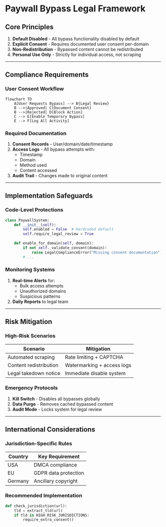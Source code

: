 # Paywall Bypass Legal Framework

## Core Principles
1. **Default Disabled** - All bypass functionality disabled by default
2. **Explicit Consent** - Requires documented user consent per-domain
3. **Non-Redistribution** - Bypassed content cannot be redistributed
4. **Personal Use Only** - Strictly for individual access, not scraping

---

## Compliance Requirements

### User Consent Workflow
```mermaid
flowchart TD
    A[User Requests Bypass] --> B{Legal Review}
    B -->|Approved| C[Document Consent]
    B -->|Rejected| D[Block Action]
    C --> E[Enable Temporary Bypass]
    E --> F[Log All Activity]
```

### Required Documentation
1. **Consent Records** - User/domain/date/timestamp
2. **Access Logs** - All bypass attempts with:
   - Timestamp
   - Domain
   - Method used
   - Content accessed
3. **Audit Trail** - Changes made to original content

---

## Implementation Safeguards

### Code-Level Protections
```python
class PaywallSystem:
    def __init__(self):
        self.enabled = False  # Hardcoded default
        self.require_legal_review = True
        
    def enable_for_domain(self, domain):
        if not self._validate_consent(domain):
            raise LegalComplianceError("Missing consent documentation")
        # ...
```

### Monitoring Systems
1. **Real-time Alerts** for:
   - Bulk access attempts
   - Unauthorized domains
   - Suspicious patterns
2. **Daily Reports** to legal team

---

## Risk Mitigation

### High-Risk Scenarios
| Scenario | Mitigation |
|----------|------------|
| Automated scraping | Rate limiting + CAPTCHA |
| Content redistribution | Watermarking + access logs |
| Legal takedown notice | Immediate disable system |

### Emergency Protocols
1. **Kill Switch** - Disables all bypasses globally
2. **Data Purge** - Removes cached bypassed content
3. **Audit Mode** - Locks system for legal review

---

## International Considerations

### Jurisdiction-Specific Rules
| Country | Key Requirement |
|---------|-----------------|
| USA | DMCA compliance |
| EU | GDPR data protection |
| Germany | Ancillary copyright |

### Recommended Implementation
```python
def check_jurisdiction(url):
    tld = extract_tld(url)
    if tld in HIGH_RISK_JURISDICTIONS:
        require_extra_consent()
``` 